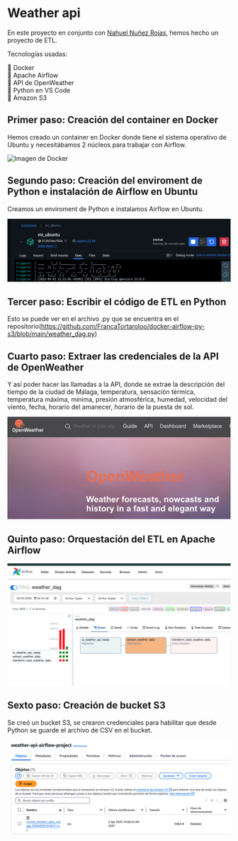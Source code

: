# Weather api

En este proyecto en conjunto con [Nahuel Nuñez Rojas](https://github.com/nahuel-nunez-rojas), hemos hecho un proyecto de ETL.

Tecnologías usadas:

📍 Docker\
📍 Apache Airflow\
📍 API de OpenWeather\
📍 Python en VS Code \
📍 Amazon S3 

## Primer paso: Creación del container en Docker

Hemos creado un container en Docker donde tiene el sistema operativo de Ubuntu y necesitábamos 2 núcleos para trabajar con Airflow.

![Imagen de Docker](https://github.com/FrancaTortaroloo/docker-airflow-py-s3/tree/main/Images)

## Segundo paso: Creación del enviroment de Python e instalación de Airflow en Ubuntu

Creamos un enviroment de Python e instalamos Airflow en Ubuntu. 

![Imagen Airflow en Docker](https://github.com/FrancaTortaroloo/docker-airflow-py-s3/blob/main/Images/Airflow%20en%20Docker.png)

## Tercer paso: Escribir el código de ETL en Python

Esto se puede ver en el archivo .py que se encuentra en el repositorio(https://github.com/FrancaTortaroloo/docker-airflow-py-s3/blob/main/weather_dag.py)

## Cuarto paso: Extraer las credenciales de la API de OpenWeather

Y así poder hacer las llamadas a la API, donde se extrae la descripción del tiempo de la ciudad de Málaga, temperatura, sensación térmica, temperatura máxima, mínima, presión atmosférica, humedad, velocidad del viento, fecha, horario del amanecer, horario de la puesta de sol.

![Imagen OpenWeather](https://github.com/FrancaTortaroloo/docker-airflow-py-s3/blob/main/Images/OpenWeather.png)

## Quinto paso: Orquestación del ETL en Apache Airflow

![Imagen ETL en Airflow](https://github.com/FrancaTortaroloo/docker-airflow-py-s3/blob/main/Images/ETL%20en%20airflow.png) 

## Sexto paso: Creación de bucket S3

Se creó un bucket S3, se crearon credenciales para habilitar que desde Python se guarde el archivo de CSV en el bucket.

![Imagen bucket S3](https://github.com/FrancaTortaroloo/docker-airflow-py-s3/blob/main/Images/Bucket%20s3.png)




